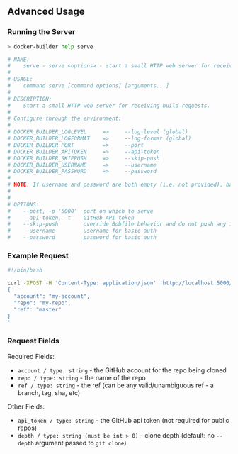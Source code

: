 ## Advanced Usage

### Running the Server

```bash
> docker-builder help serve

# NAME:
#    serve - serve <options> - start a small HTTP web server for receiving build requests
#
# USAGE:
#    command serve [command options] [arguments...]
#
# DESCRIPTION:
#    Start a small HTTP web server for receiving build requests.
#
# Configure through the environment:
#
# DOCKER_BUILDER_LOGLEVEL     =>     --log-level (global)
# DOCKER_BUILDER_LOGFORMAT    =>     --log-format (global)
# DOCKER_BUILDER_PORT         =>     --port
# DOCKER_BUILDER_APITOKEN     =>     --api-token
# DOCKER_BUILDER_SKIPPUSH     =>     --skip-push
# DOCKER_BUILDER_USERNAME     =>     --username
# DOCKER_BUILDER_PASSWORD     =>     --password
#
# NOTE: If username and password are both empty (i.e. not provided), basic auth will not be used.
#
#
# OPTIONS:
#    --port, -p '5000'	port on which to serve
#    --api-token, -t 	GitHub API token
#    --skip-push		override Bobfile behavior and do not push any images (useful for testing)
#    --username 		username for basic auth
#    --password 		password for basic auth
```

### Example Request

```bash
#!/bin/bash

curl -XPOST -H 'Content-Type: application/json' 'http://localhost:5000/docker-build' -d '
{
  "account": "my-account",
  "repo": "my-repo",
  "ref": "master"
}
'
```

### Request Fields

Required Fields:

* `account / type: string` - the GitHub account for the repo being cloned
* `repo / type: string` - the name of the repo
* `ref / type: string` - the ref (can be any valid/unambiguous ref - a branch, tag, sha, etc)

Other Fields: 

* `api_token / type: string` - the GitHub api token (not required for public repos)
* `depth / type: string (must be int > 0)` - clone depth (default: no `--depth` argument passed to `git clone`)
